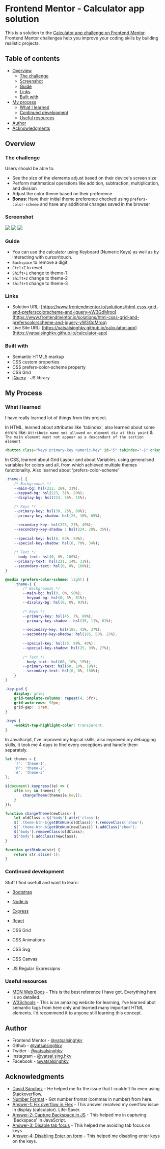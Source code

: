# Frontend Mentor - Calculator app solution

This is a solution to the [Calculator app challenge on Frontend Mentor](https://www.frontendmentor.io/challenges/calculator-app-9lteq5N29). Frontend Mentor challenges help you improve your coding skills by building realistic projects. 

## Table of contents

- [Overview](#overview)
  - [The challenge](#the-challenge)
  - [Screenshot](#screenshot)
  - [Guide](#guide)
  - [Links](#links)
  - [Built with](#built-with)
- [My process](#my-process)
  - [What I learned](#what-i-learned)
  - [Continued development](#continued-development)
  - [Useful resources](#useful-resources)
- [Author](#author)
- [Acknowledgments](#acknowledgments)


## Overview

### The challenge

Users should be able to:

- See the size of the elements adjust based on their device's screen size
- Perform mathmatical operations like addition, subtraction, multiplication, and division
- Adjust the color theme based on their preference
- **Bonus**: Have their initial theme preference checked using `prefers-color-scheme` and have any additional changes saved in the browser

### Screenshot

![](./screenshots/screenshot-d-l.png)
![](./screenshots/screenshot-d-d.png)
![](./screenshots/screenshot-m.png)

### Guide

- You can use the calculator using Keyboard (Numeric Keys) as well as by interacting with cursor/touch.
- `Backspace` to remove a digit
- `Ctrl+Z` to reset
- `Shift+1` change to theme-1
- `Shift+2` change to theme-2
- `Shift+3` change to theme-3

### Links

- Solution URL: [https://www.frontendmentor.io/solutions/html-csss-grid-and-preferscolorscheme-and-jquery-yW3GdMroq](https://www.frontendmentor.io/solutions/html-csss-grid-and-preferscolorscheme-and-jquery-yW3GdMroq)
- Live Site URL: [https://vatsalsinghkv.github.io/calculator-app](https://vatsalsinghkv.github.io/calculator-app)

### Built with

- Semantic HTML5 markup
- CSS custom properties
- CSS prefers-color-scheme property
- CSS Grid
- [jQuery](https://jquery.com/) - JS library


## My Process

### What I learned

I have really learned lot of things from this project.

In HTML, learned about attributes like 'tabindex', also learned about some errors like: `Attribute name not allowed on element div at this point` & `The main element must not appear as a descendant of the section element`
```html
<button class="keys primary-key numeric-key" id="5" tabindex="-1" onkeypress="return event.keyCode != 13;">5</button>
```

In CSS, learned about Grid Layour and about Variables, using generalised variables for colors and all, from which achieved multiple themes functionality. Also learned about 'prefers-color-scheme'
```css
.theme-1 {
    /* Backgrounds */
    --main-bg: hsl(222, 26%, 31%);
    --keypad-bg: hsl(223, 31%, 20%);
    --display-bg: hsl(224, 36%, 15%);
    
    /* Keys */
    --primary-key: hsl(30, 25%, 89%);
    --primary-key-shadow: hsl(28, 16%, 65%);

    --secondary-key: hsl(225, 21%, 49%);
    --secondary-key-shadow : hsl(224, 28%, 35%);
    
    --special-key: hsl(6, 63%, 50%);
    --special-key-shadow: hsl(6, 70%, 34%);
    
    /* Text */
    --body-text: hsl(0, 0%, 100%);
    --primary-text: hsl(221, 14%, 31%);
    --secondary-text: hsl(0, 0%, 100%);
}

@media (prefers-color-scheme: light) {
    .theme-1 {
        /* Backgrounds */
        --main-bg: hsl(0, 0%, 90%);
        --keypad-bg: hsl(0, 5%, 81%);
        --display-bg: hsl(0, 0%, 93%);
        
        /* Keys */
        --primary-key: hsl(45, 7%, 89%);
        --primary-key-shadow : hsl(35, 11%, 61%);

        --secondary-key: hsl(185, 42%, 37%);
        --secondary-key-shadow: hsl(185, 58%, 25%);
        
        --special-key: hsl(25, 98%, 40%);
        --special-key-shadow: hsl(25, 99%, 27%);
        
        /* Text */
        --body-text: hsl(60, 10%, 19%);
        --primary-text: hsl(60, 10%, 19%);
        --secondary-text: hsl(0, 0%, 100%);
    }
}

.key-pad {
    display: grid;
    grid-template-columns: repeat(4, 5fr);
    grid-auto-rows: 50px;
    grid-gap: .5rem;
}

.keys {
    -webkit-tap-highlight-color: transparent;
}
```
In JavaScript, I've improved my logical skills, also improved my debugging skills, it took me 4 days to find every exceptions and handle them separately.
```js
let themes = {
    '!': 'theme-1',
    '@': 'theme-2',
    '#': 'theme-3'
};

$(document).keypress((e) => {
    if(e.key in themes) {
        changeTheme(themes[e.key]);
    }
});

function changeTheme(newClass) {
    let oldClass = $('body').attr('class');
    $(`.theme-btn-${getBtnNum(oldClass)}`).removeClass('show');
    $(`.theme-btn-${getBtnNum(newClass)}`).addClass('show');
    $('body').removeClass(oldClass);
    $('body').addClass(newClass);
}

function getBtnNum(str) {
    return str.slice(-1);
}
```

### Continued development

Stuff I find usefull and want to learn:
- [Bootstrap](https://getbootstrap.com/)
- [Node.js](https://nodejs.org/)
- [Express](https://expressjs.com/)
- [React](https://reactjs.org/)

- CSS Grid
- CSS Animations
- CSS Svg
- CSS Canvas

- JS Regular Expressipns

### Useful resources

- [MDN Web Docs](https://developer.mozilla.org/) - This is the best reference I have got. Everything here is so detailed.
- [W3Schools](https://www.w3schools.com/) - This is an amazing website for learning, I've learned abot semantic tags from here only and learned many important HTML elements. I'd recommend it to anyone still learning this concept.


## Author

- Frontend Mentor - [@vatsalsinghkv](https://www.frontendmentor.io/profile/vatsalsinghkv)
- Github - [@vatsalsinghkv](https://github.com/vatsalsinghkv)
- Twitter - [@vatsalsinghkv](https://www.twitter.com/vatsalsinghkv)
- Instagram - [@vatsal.sing.hkv](https://www.instagram.com/vatsal.singh.kv)
- Facebook - [@vatsalsinghkv](https://www.facebook.com/vatsal.singh.kv)


## Acknowledgments

- [David Sánchez](https://www.frontendmentor.io/profile/d4vsanchez) - He helped me fix the issue that I couldn't fix even using [Stackoverflow](https://stackoverflow.com/).
- [Number Format](http://www.mredkj.com/javascript/nfbasic.html) - Got number fromat (commas in number) from here.
- [Answer-1: Fix overflow in Flex](https://stackoverflow.com/a/37515194/14076424) -  This answer resolved my overflow issue in display (calculator). Life-Saver.
- [Answer-2: Capture Backspace in JS](https://stackoverflow.com/a/4843500/14076424) - This helped me in capturing 'Backspace' in JavaScript.
- [Answer-3: Disable tab focus](https://stackoverflow.com/a/20098852/14076424) - This helped me avoiding tab focus on keys
- [Answer-4: Disabling Enter on form](https://stackoverflow.com/a/52040802/14076424) - This helped me disabling enter keys on the keys.
